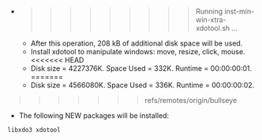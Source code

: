 * >>>>>>>>> Running inst-min-win-xtra-xdotool.sh ...
  * After this operation, 208 kB of additional disk space will be used.
  * Install xdotool to manipulate windows: move, resize, click, mouse.
<<<<<<< HEAD
  * Disk size = 4227376K. Space Used = 332K. Runtime = 00:00:00:01.
=======
  * Disk size = 4566080K. Space Used = 336K. Runtime = 00:00:00:02.
>>>>>>> refs/remotes/origin/bullseye
  * The following NEW packages will be installed:
  ```bash
libxdo3 xdotool
  ```

